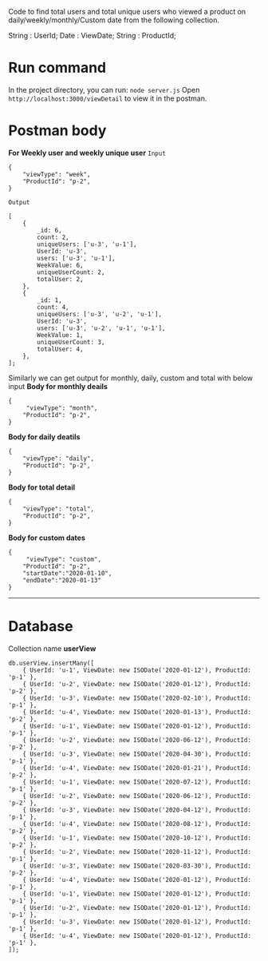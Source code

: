 
Code to find total users and total unique users who viewed a product on daily/weekly/monthly/Custom date from the following collection.

String : UserId;
Date : ViewDate;
String : ProductId;
# Run command
In the project directory, you can run:
    ``node server.js``
Open`` http://localhost:3000/viewDetail`` to view it in the postman.
# Postman body 
__For Weekly user and weekly unique user__ 
``Input``
```
{
    "viewType": "week",
    "ProductId": "p-2",
}
```
``Output``
```
[
	{
		_id: 6,
		count: 2,
		uniqueUsers: ['u-3', 'u-1'],
		UserId: 'u-3',
		users: ['u-3', 'u-1'],
		WeekValue: 6,
		uniqueUserCount: 2,
		totalUser: 2,
	},
	{
		_id: 1,
		count: 4,
		uniqueUsers: ['u-3', 'u-2', 'u-1'],
		UserId: 'u-3',
		users: ['u-3', 'u-2', 'u-1', 'u-1'],
		WeekValue: 1,
		uniqueUserCount: 3,
		totalUser: 4,
	},
];
```
Similarly we can get output for monthly, daily, custom and total with below input
__Body for monthly deails__
```
{
     "viewType": "month",
    "ProductId": "p-2",
}
```
__Body for daily deatils__
```
{
    "viewType": "daily",
    "ProductId": "p-2", 
}
```
__Body for total detail__
```
{
    "viewType": "total",
    "ProductId": "p-2", 
}
```
__Body for custom dates__
```
{
     "viewType": "custom",
    "ProductId": "p-2",
    "startDate":"2020-01-10",
    "endDate":"2020-01-13"
}
```
____
# Database 
Collection name __userView__
```
db.userView.insertMany([
	{ UserId: 'u-1', ViewDate: new ISODate('2020-01-12'), ProductId: 'p-1' },
	{ UserId: 'u-2', ViewDate: new ISODate('2020-01-12'), ProductId: 'p-2' },
	{ UserId: 'u-3', ViewDate: new ISODate('2020-02-10'), ProductId: 'p-1' },
	{ UserId: 'u-4', ViewDate: new ISODate('2020-01-13'), ProductId: 'p-2' },
	{ UserId: 'u-1', ViewDate: new ISODate('2020-01-12'), ProductId: 'p-1' },
	{ UserId: 'u-2', ViewDate: new ISODate('2020-06-12'), ProductId: 'p-2' },
	{ UserId: 'u-3', ViewDate: new ISODate('2020-04-30'), ProductId: 'p-1' },
	{ UserId: 'u-4', ViewDate: new ISODate('2020-01-21'), ProductId: 'p-2' },
	{ UserId: 'u-1', ViewDate: new ISODate('2020-07-12'), ProductId: 'p-1' },
	{ UserId: 'u-2', ViewDate: new ISODate('2020-06-12'), ProductId: 'p-2' },
	{ UserId: 'u-3', ViewDate: new ISODate('2020-04-12'), ProductId: 'p-1' },
	{ UserId: 'u-4', ViewDate: new ISODate('2020-08-12'), ProductId: 'p-2' },
	{ UserId: 'u-1', ViewDate: new ISODate('2020-10-12'), ProductId: 'p-2' },
	{ UserId: 'u-2', ViewDate: new ISODate('2020-11-12'), ProductId: 'p-1' },
	{ UserId: 'u-3', ViewDate: new ISODate('2020-03-30'), ProductId: 'p-2' },
	{ UserId: 'u-4', ViewDate: new ISODate('2020-01-12'), ProductId: 'p-1' },
	{ UserId: 'u-1', ViewDate: new ISODate('2020-01-12'), ProductId: 'p-1' },
	{ UserId: 'u-2', ViewDate: new ISODate('2020-01-12'), ProductId: 'p-1' },
	{ UserId: 'u-3', ViewDate: new ISODate('2020-01-12'), ProductId: 'p-1' },
	{ UserId: 'u-4', ViewDate: new ISODate('2020-01-12'), ProductId: 'p-1' },
]);
```
